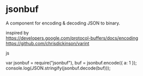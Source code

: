 jsonbuf
======

A component for encoding & decoding JSON to binary.

inspired by   
https://developers.google.com/protocol-buffers/docs/encoding  
https://github.com/chrisdickinson/varint  

 js

var jsonbuf = require("jsonbuf"),
    buf = jsonbuf.encode({ a: 1 });
console.log(JSON.stringify(jsonbuf.decode(buf)));

